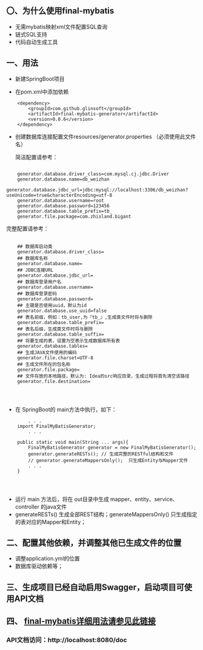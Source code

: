 ## 〇、为什么使用final-mybatis

- 无需mybatis映射xml文件配置SQL查询
- 链式SQL支持
- 代码自动生成工具

## 一、用法

- 新建SpringBoot项目


- 在pom.xml中添加依赖

```        
    <dependency>
        <groupId>com.github.glinsoft</groupId>
        <artifactId>final-mybatis-generator</artifactId>
        <version>0.0.6</version>
    </dependency>
```    
  
   
- 创建数据库连接配置文件resources/generator.properties （必须使用此文件名）    

  简洁配置请参考：
```
   
    generator.database.driver_class=com.mysql.cj.jdbc.Driver
    generator.database.name=db_weizhan
    generator.database.jdbc_url=jdbc:mysql://localhost:3306/db_weizhan?useUnicode=true&characterEncoding=utf-8
    generator.database.username=root
    generator.database.password=123456
    generator.database.table_prefix=tb_   
    generator.file.package=com.zhisland.bigant

```     
     
  完整配置请参考：
```
    
    ## 数据库启动类
    generator.database.driver_class=
    ## 数据库名称
    generator.database.name=
    ## JDBC连接URL
    generator.database.jdbc_url=
    ## 数据库登录用户名
    generator.database.username=
    ## 数据库登录密码
    generator.database.password=
    ## 主键是否使用uuid，默认为id
    generator.database.use_uuid=false
    ## 表名前缀，例如：tb_user,为『tb_』,生成类文件时将与删除
    generator.database.table_prefix=
    ## 表名后缀，生成类文件时将与删除
    generator.database.table_suffix=
    ## 将要生成的表，设置为空表示生成数据库所有表
    generator.database.tables=
    ## 生成JAVA文件使用的编码
    generator.file.charset=UTF-8
    ## 生成文件所在的包名称
    generator.file.package=
    ## 文件存放的本地路径，默认为: Idea的src响应目录，生成过程将首先清空该路径
    generator.file.destination=

   
    
```    
- 在 SpringBoot的 main方法中执行，如下：

```    
        . . . 
    import FinalMyBatisGenerator;
        . . . 
      
    public static void main(String ... args){
        FinalMyBatisGenerator generator = new FinalMyBatisGenerator();
        generator.generateRESTs(); // 生成完整的RESTful结构和文件
        // generator.generateMappersOnly();  只生成Entity与Mapper文件
        . . .
    }
    

    
```    
- 运行 main 方法后，将在 out目录中生成 mapper、entity、service、controller 的java文件
- generateRESTs() 生成全部REST结构；generateMappersOnly() 只生成指定的表对应的Mapper和Entity；

## 二、配置其他依赖，并调整其他已生成文件的位置

- 调整application.yml的位置
- 数据库驱动依赖等；

## 三、生成项目已经自动启用Swagger，启动项目可使用API文档

## 四、 [final-mybatis详细用法请参见此链接](https://github.com/glinsoft/final-mybatis/)

### API文档访问：http://localhost:8080/doc







